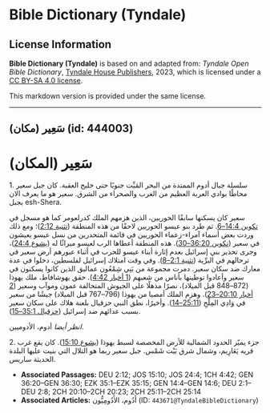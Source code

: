 # Bible Dictionary (Tyndale)

## License Information

**Bible Dictionary (Tyndale)** is based on and adapted from: _Tyndale Open Bible Dictionary_, [Tyndale House Publishers](https://tyndaleopenresources.com/), 2023, which is licensed under a [CC BY-SA 4.0 license](https://creativecommons.org/licenses/by-sa/4.0/legalcode.en).

This markdown version is provided under the same license.



--------------------------------

## سَعِير (مكان) (id: 444003)

سَعِير (المكان)
===============

1\. سلسلة جبال أدوم الممتدة من البحر المَيِّت جنوبًا حتى خليج العقبة. كان جبل سعير محاطًا بوادي العربة العظيم من الغرب والصحراء من الشرق. سعير هو ما يعرف الان بجبل esh\-Shera.

 سعير كان يسكنها سابقًا الحوريين، الذين هزمهم الملك كدرلعومر كما هو مسجل في [تكوين 14:4–6](https://ref.ly/Gen14:4-Gen14:6). ثم طرد بنو عيسو الحوريين لاحقًا من هذه المنطقة ([تثنية 2:12](https://ref.ly/Deut2:12))؛ ومع ذلك وردت بعض أسماء آمراء\-زعماء الحوريين في قائمة المتحدرين من نسل عيسو يعيشون في سعير ([تكوين 36:20–30](https://ref.ly/Gen36:20-Gen36:30)). هذه المنطقة أعطاها الرب لعيسو ميراثًا له ([يشوع 24:4](https://ref.ly/Josh24:4))، وجرى تحذير بني إسرائيل بعدم إثارة أبناء عيسو للحرب في أثناء عبورهم أرض سعير في ترحالهم في البرِّية ([تثنية 2:1–8](https://ref.ly/Deut2:1-Deut2:8)). وفي وقت امتلاك إسرائيل لفلسطين، دخلوا في عدة معارك ضد سكان سعير. دمرت مجموعة من بَنِي شِمْعُون عماليق الذين كانوا يسكنون في سعير وأعادوا توطينها بأناس من شعبهم ([1 أخبار 4:42](https://ref.ly/1Chr4:42)). حقق يهوشافاط، ملك يهوذا (872–848 قبل الميلاد)، نصرًا مذهلًا على الجيوش المتحالفة عمون وموآب وسعير ([2 أخبار 20:10–23](https://ref.ly/2Chr20:10-2Chr20:23)). وهزم الملك أمصيا من يهوذا (796–767 قبل الميلاد) جيشًا من سعير في وَادِي المِلْحِ ([25:11–14](https://ref.ly/2Chr25:11-2Chr25:14)). وأخيرًا، نطق النبي حزقيال بلعنة هلاك على سكان سعير بسبب عدائهم ضد إسرائيل ([حزقيال 35:1–15](https://ref.ly/Ezek35:1-Ezek35:15)).

*انظر أيضا* أدوم، الأدوميين.

2\. جزء يميّز الحدود الشمالية للأرض المخصصة لسبط يهوذا ([يشوع 15:10](https://ref.ly/Josh15:10)). كان يقع غرب قريه يَعَارِيم، وشمال شرق بَيْت شَمْس. جبل سعير ربما هو التلال التي بنيت عليها البلدة الحديثة ساريس.

* **Associated Passages:** DEU 2:12; JOS 15:10; JOS 24:4; 1CH 4:42; GEN 36:20–GEN 36:30; EZK 35:1–EZK 35:15; GEN 14:4–GEN 14:6; DEU 2:1–DEU 2:8; 2CH 20:10–2CH 20:23; 2CH 25:11–2CH 25:14
* **Associated Articles:** أَدُوم، الأَدُومِيُّون (ID: `443671@TyndaleBibleDictionary`)

